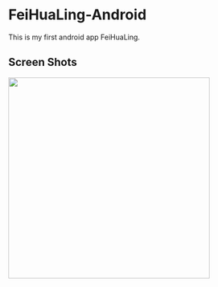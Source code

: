 # FeiHuaLing-Android

This is my first android app FeiHuaLing.

## Screen Shots

<img src="https://raw.githubusercontent.com/ChenTsuei/FeiHuaLing-Android/master/feihualing-android.png" width="400">
